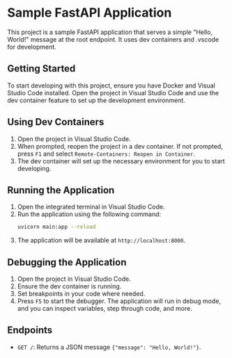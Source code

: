 # Sample FastAPI Application

This project is a sample FastAPI application that serves a simple "Hello, World!" message at the root endpoint. It uses dev containers and .vscode for development.

## Getting Started

To start developing with this project, ensure you have Docker and Visual Studio Code installed. Open the project in Visual Studio Code and use the dev container feature to set up the development environment.

## Using Dev Containers

1. Open the project in Visual Studio Code.
2. When prompted, reopen the project in a dev container. If not prompted, press `F1` and select `Remote-Containers: Reopen in Container`.
3. The dev container will set up the necessary environment for you to start developing.

## Running the Application

1. Open the integrated terminal in Visual Studio Code.
2. Run the application using the following command:
   ```sh
   uvicorn main:app --reload
   ```
3. The application will be available at `http://localhost:8000`.

## Debugging the Application

1. Open the project in Visual Studio Code.
2. Ensure the dev container is running.
3. Set breakpoints in your code where needed.
4. Press `F5` to start the debugger. The application will run in debug mode, and you can inspect variables, step through code, and more.

## Endpoints

- `GET /`: Returns a JSON message `{"message": "Hello, World!"}`.
